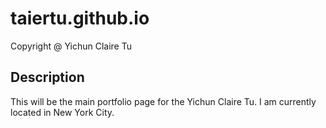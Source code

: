 # taiertu.github.io
Copyright @ Yichun Claire Tu
## Description
This will be the main portfolio page for the Yichun Claire Tu. I am currently located in New York City.
